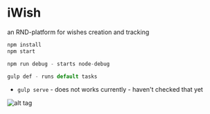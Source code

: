 iWish
=======

an RND-platform for wishes creation and tracking

```js
npm install
npm start

npm run debug - starts node-debug

gulp def - runs default tasks

```

- ```gulp serve``` - does not works currently - haven't checked that yet

![alt tag](http://4.bp.blogspot.com/_Rm2oJtjhkYM/S6zda-DSOAI/AAAAAAAAAyk/O2wjsczs_Cw/s400/genie.gif)